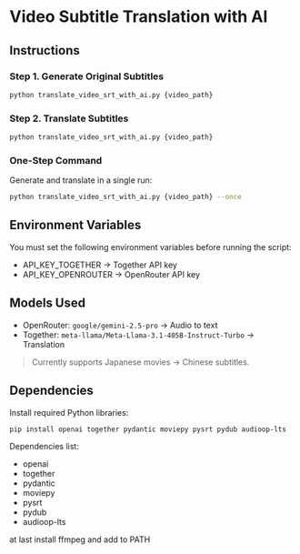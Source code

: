 # Video Subtitle Translation with AI

## Instructions

### Step 1. Generate Original Subtitles
```bash
python translate_video_srt_with_ai.py {video_path}
```

### Step 2. Translate Subtitles
```bash
python translate_video_srt_with_ai.py {video_path}
```

### One-Step Command
Generate and translate in a single run:
```bash
python translate_video_srt_with_ai.py {video_path} --once
```


## Environment Variables
You must set the following environment variables before running the script:

- API_KEY_TOGETHER → Together API key
- API_KEY_OPENROUTER → OpenRouter API key


## Models Used
- OpenRouter: `google/gemini-2.5-pro` → Audio to text
- Together: `meta-llama/Meta-Llama-3.1-405B-Instruct-Turbo` → Translation

> Currently supports Japanese movies → Chinese subtitles.


## Dependencies
Install required Python libraries:

```bash
pip install openai together pydantic moviepy pysrt pydub audioop-lts
```

Dependencies list:
- openai
- together
- pydantic
- moviepy
- pysrt
- pydub
- audioop-lts

at last install ffmpeg and add to PATH
